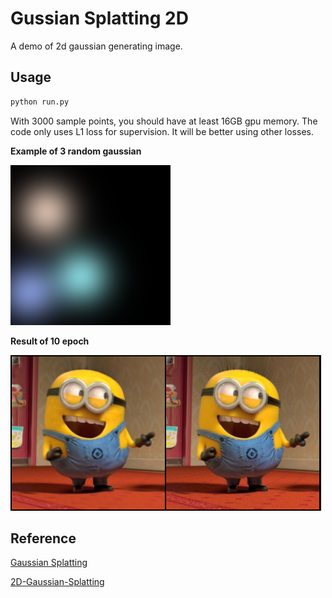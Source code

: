 # Gussian Splatting 2D
A demo of 2d gaussian generating image.

## Usage

```cmd
python run.py
```

With 3000 sample points, you should have at least 16GB gpu memory.
The code only uses L1 loss for supervision. It will be better using other losses.

**Example of 3 random gaussian**

![Example](example.png)

**Result of 10 epoch**

![Result](result.png)

## Reference
[Gaussian Splatting](https://github.com/graphdeco-inria/gaussian-splatting)

[2D-Gaussian-Splatting](https://github.com/OutofAi/2D-Gaussian-Splatting)
